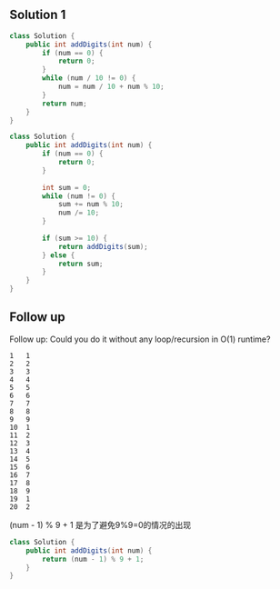 ## Solution 1
```java
class Solution {
    public int addDigits(int num) {
        if (num == 0) {
            return 0;
        }
        while (num / 10 != 0) {
            num = num / 10 + num % 10;
        }
        return num;
    }
}
```

```java
class Solution {
    public int addDigits(int num) {
        if (num == 0) {
            return 0;
        }
        
        int sum = 0;
        while (num != 0) {
            sum += num % 10;
            num /= 10;
        }
        
        if (sum >= 10) {
            return addDigits(sum);
        } else {
            return sum;
        }
    }
}
```

## Follow up
Follow up:
Could you do it without any loop/recursion in O(1) runtime?

```
1   1
2   2
3   3
4   4
5   5
6   6
7   7
8   8
9   9
10  1
11  2
12  3
13  4
14  5
15  6
16  7
17  8 
18  9
19  1
20  2
```

(num - 1) % 9 + 1 是为了避免9%9=0的情况的出现

```java
class Solution {
    public int addDigits(int num) {
        return (num - 1) % 9 + 1;
    }
}
```